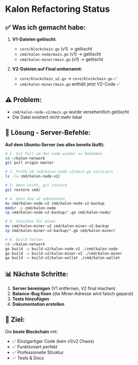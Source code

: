 # Kalon Refactoring Status

## ✅ Was ich gemacht habe:
1. **V1-Dateien gelöscht:**
   - `core/blockchain.go` (v1) → gelöscht
   - `cmd/kalon-node/main.go` (v1) → gelöscht
   - `cmd/kalon-miner/main.go` (v1) → gelöscht

2. **V2-Dateien auf Final umbenannt:**
   - `core/blockchain_v2.go` → `core/blockchain.go` ✅
   - `cmd/kalon-miner/main.go` enthält jetzt V2-Code ✅

## ⚠️ Problem:
- `cmd/kalon-node-v2/main.go` wurde versehentlich gelöscht
- Die Datei existiert nicht mehr lokal

## 🚀 Lösung - Server-Befehle:

**Auf dem Ubuntu-Server (wo alles bereits läuft):**

```bash
# 1. Git Pull um den node wieder zu bekommen
cd ~/kalon-network
git pull origin master

# 2. Prüfe ob cmd/kalon-node-v2/main.go existiert
ls -la cmd/kalon-node-v2/

# 3. Wenn nicht, git restore
git restore cmd/

# 4. Dann die v2 umbenennen
mv cmd/kalon-node-v2 cmd/kalon-node-v2-backup
mkdir -p cmd/kalon-node
cp cmd/kalon-node-v2-backup/*.go cmd/kalon-node/

# 5. Gleiches für miner
mv cmd/kalon-miner-v2 cmd/kalon-miner-v2-backup  
cp cmd/kalon-miner-v2-backup/*.go cmd/kalon-miner/

# 6. Build testen
cd ~/kalon-network
go build -o build-v2/kalon-node-v2 ./cmd/kalon-node
go build -o build-v2/kalon-miner-v2 ./cmd/kalon-miner
go build -o build-v2/kalon-wallet ./cmd/kalon-wallet
```

## 📊 Nächste Schritte:
1. **Server bereinigen** (V1 entfernen, V2 final machen)
2. **Balance-Bug fixen** (die Miner-Adresse wird falsch geparst)
3. **Tests hinzufügen**
4. **Dokumentation erstellen**

## 🎯 Ziel:
Die **beste Blockchain** mit:
- ✅ Einzigartiger Code (kein v1/v2 Chaos)
- ✅ Funktioniert perfekt
- ✅ Professionelle Struktur
- ✅ Tests & Docs
